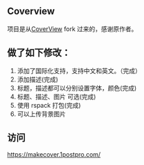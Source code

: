 ## Coverview

项目是从[CoverView](https://github.com/rutikwankhade/CoverView) fork 过来的，感谢原作者。

## 做了如下修改：

1. 添加了国际化支持，支持中文和英文。（完成）
2. 添加描述(完成)
3. 标题，描述都可以分别设置字体，颜色(完成)
4. 标题、描述、图片 可选(完成)
5. 使用 rspack 打包(完成)
6. 可以上传背景图片

## 访问

https://makecover.1postpro.com/
